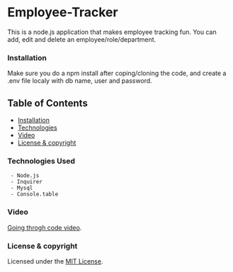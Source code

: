 # Employee-Tracker
This is a node.js application that makes employee tracking fun. You can add, edit and delete an employee/role/department.

### Installation

Make sure you do a npm install after coping/cloning the code, and create a .env file localy with db name, user and password.

## Table of Contents
 * [Installation](#installation)
 * [Technologies](#technologies-used)
 * [Video](#Video)
 * [License & copyright](#License-&-copyright)


### Technologies Used
     - Node.js
     - Inquirer
     - Mysql
     - Console.table

### Video

[Going throgh code video](https://drive.google.com/file/d/1_X2RGaXAF_LNHNrtBgelfB_eoyX0OwJD/view?usp=sharing).

### License & copyright
Licensed under the [MIT License](LICENSE).
